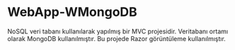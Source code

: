 # WebApp-WMongoDB
NoSQL veri tabanı kullanılarak yapılmış bir MVC projesidir. Veritabanı ortamı olarak MongoDB kullanılmıştır. Bu projede Razor görüntüleme kullanılmıştır. 


